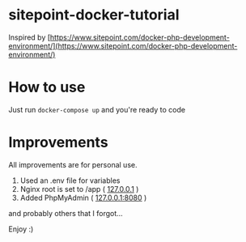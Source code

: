 # sitepoint-docker-tutorial
Inspired by [https://www.sitepoint.com/docker-php-development-environment/](https://www.sitepoint.com/docker-php-development-environment/)

# How to use
Just run ```docker-compose up``` and you're ready to code

# Improvements
All improvements are for personal use.
1. Used an .env file for variables
2. Nginx root is set to /app ( [127.0.0.1](127.0.0.1) )
3. Added PhpMyAdmin ( [127.0.0.1:8080](127.0.0.1:8080) )

and probably others that I forgot...

Enjoy :)
